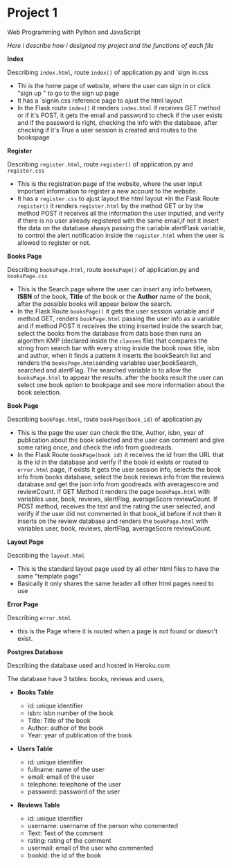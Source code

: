 # Project 1
Web Programming with Python and JavaScript

*Here i describe how i designed my project and the functions of each file*

**Index**

Describing `index.html`, route `index()` of application.py and `sign in.css
* Thi is the home page of website, where the user can sign in or click "sign up " to go to the sign up page
* It has a `signin.css reference page to ajust the html layout
* In the Flask route `index()` it renders `index.html` if receives GET method or if it's POST,
 it gets the email and password to check if the user exists and if the password is right, checking the info
 with the database, after checking if it's True a user session is created and routes to the bookspage

**Register**

Describing `register.html`, route `register()` of application.py and `register.css`
* This is the registration page of the website, where the user input important information to register a new
 account to the website.
* It has a `register.css` to ajust layout the html layout 
*In the Flask Route `register()` it renders `register.html` by the method GET or by the method POST it receives all the information
 the user inputted, and verify if there is no user already registered with the same email,if not it insert the data on the database
 always passing the cariable alertFlask variable, to control the alert notification inside the `register.html` when the user is allowed to register or not.

**Books Page**

Describing `booksPage.html`, route `booksPage()` of application.py and `booksPage.css`

* This is the Search page where the user can insert any info between, **ISBN** of the book, **Title**
of the book or the **Author** name of the book, after the possible books will appear below the search.
* In the Flask Route `booksPage()` it gets the user session variable and if method GET, renders `bookPage.html` passing the user info as a variable and if method POST it receives the string
inserted inside the search bar, select the books from the database from data base then runs an algorithm KMP (declared inside the `classes` file) that compares the string from
search bar with every string inside the book rows title, isbn and author, when it finds a pattern it inserts the bookSearch list and renders the `booksPage.html`sending variables
user,bookSearch, searched and alertFlag. The searched variable is to allow the `booksPage.html` to appear the results. after the books result the user can select one book option to 
bookpage and see more information about the book selection.

**Book Page**

Describing `bookPage.html`, route `bookPage(book_id)` of application.py 

* This is the page the user can check the title, Author, isbn, year of publication about the book selected and the user can comment and give some rating once, and check the info
from goodreads.
* In the Flask Route `bookPage(book_id)` it receives the id from the URL that is the id in the database and verify if the book id exists or routed to `error.html` page,
if exists it gets the user session info, selects the book info from books database, select the book reviews info from the reviews database 
and get the json info from goodreads with averagescore and reviewCount. If GET Method it renders the page `bookPage.html` with variables user, 
book, reviews, alertFlag, averageScore reviewCount. If POST method, receives the text and the rating the user selected, and verify if the user did not commented in that book_id
before if not then it inserts on the review database and renders the `bookPage.html` with variables user, book, reviews, alertFlag, averageScore reviewCount.

**Layout Page**

Describing the `layout.html`

* This is the standard layout page used by all other html files to have the same "template page"
* Basically it only shares the same header all other html pages need to use

**Error Page**

Describing `error.html`

* this is the Page where it is routed when a page is not found or doesn't exist.

**Postgres Database**

Describing the database used and hosted in Heroku.com

The database have 3 tables: books, reviews and users,
* **Books Table**
    * id: unique identifier
    * isbn: isbn number of the book
    * Title: Title of the book
    * Author: author of the book
    * Year: year of publication of the book
    
* **Users Table**
    * id: unique identifier
    * fullname: name of the user
    * email: email of the user
    * telephone: telephone of the user
    * password: password of the user

* **Reviews Table**
    * id: unique identifier
    * username: username of the person who commented
    * Text: Text of the comment
    * rating: rating of the comment
    * usermail: email of the user who commented
    * bookid: the id of the book
    
    


